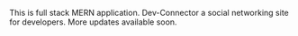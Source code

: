 This is full stack MERN application. Dev-Connector a social networking site for developers. More updates available soon.
